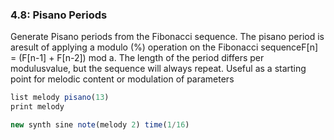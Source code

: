 
### 4.8: Pisano Periods

Generate Pisano periods from the Fibonacci sequence. The pisano period is aresult of applying a modulo (%) operation on the Fibonacci sequenceF[n] = (F[n-1] + F[n-2]) mod a. The length of the period differs per modulusvalue, but the sequence will always repeat.
Useful as a starting point for melodic content or modulation of parameters

```js
list melody pisano(13)
print melody

new synth sine note(melody 2) time(1/16)
```
